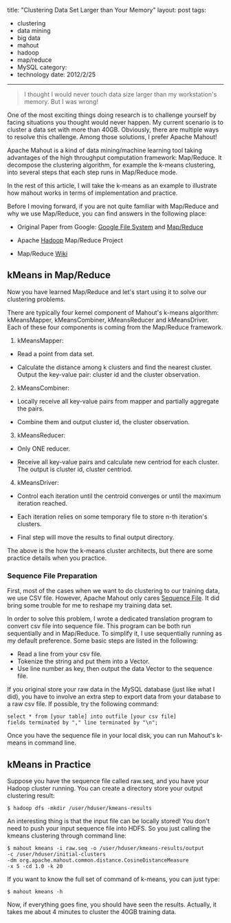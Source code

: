 title: "Clustering Data Set Larger than Your Memory"
layout: post
tags:
  - clustering
  - data mining
  - big data
  - mahout
  - hadoop
  - map/reduce
  - MySQL
category:
  - technology
date: 2012/2/25
---

> I thought I would never touch data size larger than my workstation's memory. But I was wrong!

One of the most exciting things doing research is to challenge yourself by facing situations you thought would never happen. My current scenario is to cluster a data set with more than 40GB. Obviously, there are multiple ways to resolve this challenge. Among those solutions, I prefer Apache Mahout!

<!-- more -->

Apache Mahout is a kind of data mining/machine learning tool taking advantages of the high throughput computation framework: Map/Reduce. It decompose the clustering algorithm, for example the k-means clustering, into several steps that each step runs in Map/Reduce mode.

In the rest of this article, I will take the k-means as an example to illustrate how mahout works in terms of implementation and practice.

Before I moving forward, if you are not quite familiar with Map/Reduce and why we use Map/Reduce, you can find answers in the following place:

* Original Paper from Google: [Google File System][1] and [Map/Reduce][2]

* Apache [Hadoop][3] Map/Reduce Project

* Map/Reduce [Wiki][4]

## kMeans in Map/Reduce

Now you have learned Map/Reduce and let's start using it to solve our clustering problems.

There are typically four kernel component of Mahout's k-means algorithm: kMeansMapper, kMeansCombiner, kMeansReducer and kMeansDriver. Each of these four components is coming from the Map/Reduce framework.

1. kMeansMapper:

* Read a point from data set.

* Calculate the distance among k clusters and find the nearest cluster. Output the key-value pair: cluster id and the cluster observation.

2. kMeansCombiner:

* Locally receive all key-value pairs from mapper and partially aggregate the pairs.

* Combine them and output cluster id, the cluster observation.

3. kMeansReducer:

* Only ONE reducer.

* Receive all key-value pairs and calculate new centriod for each cluster. The output is cluster id, cluster centriod.

4. kMeansDriver:

* Control each iteration until the centroid converges or until the maximum iteration reached.

* Each iteration relies on some temporary file to store n-th iteration's clusters.

* Final step will move the results to final output directory.

The above is the how the k-means cluster architects, but there are some practice details when you practice.

### Sequence File Preparation

First, most of the cases when we want to do clustering to our training data, we use CSV file. However, Apache Mahout only cares [Sequence File][5]. It did bring some trouble for me to reshape my training data set.

In order to solve this problem, I wrote a dedicated translation program to convert csv file into sequence file. This program can be both run sequentially and in Map/Reduce. To simplify it, I use sequentially running as my default preference. Some basic steps are listed in the following:

* Read a line from your csv file.
* Tokenize the string and put them into a Vector.
* Use line number as key, then output the data Vector to the sequence file.

If you original store your raw data in the MySQL database (just like what I did), you have to involve an extra step to export data from your database to a raw csv file. If possible, try the following command:

```
select * from [your table] into outfile [your csv file]
fields terminated by "," line terminated by "\n";
```

Once you have the sequence file in your local disk, you can run Mahout's k-means in command line.

## kMeans in Practice

Suppose you have the sequence file called raw.seq, and you have your Hadoop cluster running. You can create a directory store your output clustering result:

```
$ hadoop dfs -mkdir /user/hduser/kmeans-results
```

An interesting thing is that the input file can be locally stored! You don't need to push your input sequence file into HDFS. So you just calling the kmeans clustering through command line:

```
$ mahout kmeans -i raw.seq -o /user/hduser/kmeans-results/output
-c /user/hduser/initial-clusters
-dm org.apache.mahout.common.distance.CosineDistanceMeasure
-x 5 -cd 1.0 -k 20
```

If you want to know the full set of command of k-means, you can just type:

```
$ mahout kmeans -h
```

Now, if everything goes fine, you should have seen the results. Actually, it takes me about 4 minutes to cluster the 40GB training data.

[1]: http://dl.acm.org/citation.cfm?id=945450
[2]: http://dl.acm.org/citation.cfm?id=1327492
[3]: http://hadoop.apache.org/mapreduce/
[4]: http://en.wikipedia.org/wiki/MapReduce
[5]: https://builds.apache.org/job/Mahout-Quality/javadoc/org/apache/mahout/common/iterator/sequencefile/package-summary.html
